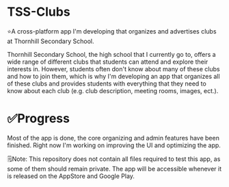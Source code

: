 # TSS-Clubs
⭐A cross-platform app I'm developing that organizes and advertises clubs at Thornhill Secondary School.

Thornhill Secondary School, the high school that I currently go to, offers a wide range of different clubs that students can attend and explore their interests in. However, students often don't know about many of these clubs and how to join them, which is why I'm developing an app that organizes all of these clubs and provides students with everything that they need to know about each club (e.g. club description, meeting rooms, images, ect.). 

# ✅Progress

Most of the app is done, the core organizing and admin features have been finished. Right now I'm working on improving the UI and optimizing the app.

🗒️Note: This repository does not contain all files required to test this app, as some of them should remain private. The app will be accessible whenever it is released 
on the AppStore and Google Play.
